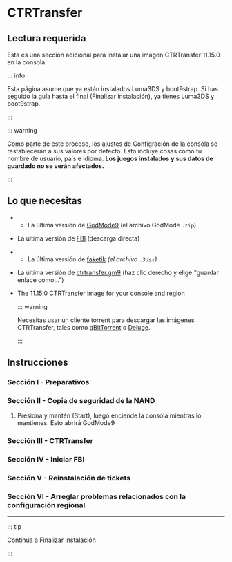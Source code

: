 # CTRTransfer

## Lectura requerida

Esta es una sección adicional para instalar una imagen CTRTransfer 11.15.0 en la consola.

::: info

Esta página asume que ya están instalados Luma3DS y boot9strap. Si has seguido la guía hasta el final (Finalizar instalación), ya tienes Luma3DS y boot9strap.

:::

::: warning

Como parte de este proceso, los ajustes de Configración de la consola se restablecerán a sus valores por defecto. Esto incluye cosas como tu nombre de usuario, país e idioma. **Los juegos instalados y sus datos de guardado no se verán afectados.**

:::

## Lo que necesitas

- - La última versión de [GodMode9](https://github.com/d0k3/GodMode9/releases/latest) (el archivo GodMode `.zip`)
- La última versión de [FBI](https://github.com/nh-server/FBI-NH/releases/download/2.6.1/FBI.3dsx) (descarga directa)
- - La última versión de [faketik](https://github.com/ihaveamac/faketik/releases/latest) _(el archivo `.3dsx`)_
- La última versión de [ctrtransfer.gm9](https://raw.githubusercontent.com/nh-server/scripts/refs/heads/main/3DS/ctrtransfer.gm9) (haz clic derecho y elige "guardar enlace como...")
- The 11.15.0 CTRTransfer image for your console and region

    ::: warning

    Necesitas usar un cliente torrent para descargar las imágenes CTRTransfer, tales como [qBitTorrent](https://www.qbittorrent.org/download) o [Deluge](https://deluge-torrent.org/download/).

    :::

<!--@include: ./_include/ctrtransfer-images.md -->

## Instrucciones

### Sección I - Preparativos

<!--@include: ./_include/ctrtransfer-prep.md -->

### Sección II - Copia de seguridad de la NAND

1. Presiona y mantén (Start), luego enciende la consola mientras lo mantienes. Esto abrirá GodMode9

<!--@include: ./_include/nand-backup.md -->

### Sección III - CTRTransfer

<!--@include: ./_include/ctrtransfer-main.md -->

### Sección IV - Iniciar FBI

<!--@include: ./_include/launch-hbl-dlp.md -->

### Sección V - Reinstalación de tickets

<!--@include: ./_include/ctrtransfer-ticket-copy.md -->

### Sección VI - Arreglar problemas relacionados con la configuración regional

<!--@include: ./_include/ctrnand-datayeet.md -->

___

::: tip

Continúa a [Finalizar instalación](finalizing-setup)

:::
